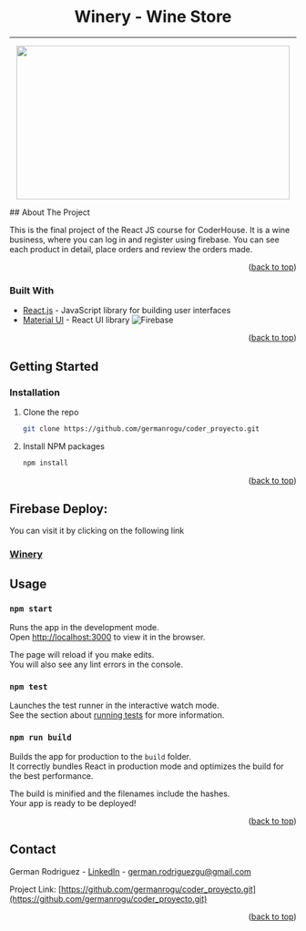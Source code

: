 <h1 align="center"> Winery - Wine Store</h1>
<hr class="solid">
<p align="center"><img src="https://giphy.com/embed/8LZABLjF0aw6tLzkG8" width="480" height="270"></img></p> 
<!-- ABOUT THE PROJECT -->
## About The Project

This is the final project of the React JS course for CoderHouse. 
It is a wine business, where you can log in and register using firebase.
You can see each product in detail, place orders and review the orders made.


<p align="right">(<a href="#top">back to top</a>)</p>



### Built With

* [React.js](https://reactjs.org/) - JavaScript library for building user interfaces
* [Material UI](https://mui.com/) - React UI library
![Firebase](https://img.shields.io/badge/firebase-%23039BE5.svg?style=for-the-badge&logo=firebase)

<p align="right">(<a href="#top">back to top</a>)</p>


<!-- GETTING STARTED -->
## Getting Started

### Installation

1. Clone the repo
   ```sh
   git clone https://github.com/germanrogu/coder_proyecto.git
   ```
2. Install NPM packages
   ```sh
   npm install
   ```


<p align="right">(<a href="#top">back to top</a>)</p>


## Firebase Deploy:
You can visit it by clicking on the following link
### [Winery](https://coderhouse-proyecto.web.app/)

## Usage

### `npm start`

Runs the app in the development mode.\
Open [http://localhost:3000](http://localhost:3000) to view it in the browser.

The page will reload if you make edits.\
You will also see any lint errors in the console.

### `npm test`

Launches the test runner in the interactive watch mode.\
See the section about [running tests](https://facebook.github.io/create-react-app/docs/running-tests) for more information.

### `npm run build`

Builds the app for production to the `build` folder.\
It correctly bundles React in production mode and optimizes the build for the best performance.

The build is minified and the filenames include the hashes.\
Your app is ready to be deployed!



<p align="right">(<a href="#top">back to top</a>)</p>


<!-- CONTACT -->
## Contact

German Rodriguez - [LinkedIn](linkedin.com/in/germanrodriguezgutierrez) - german.rodriguezgu@gmail.com

Project Link: [https://github.com/germanrogu/coder_proyecto.git](https://github.com/germanrogu/coder_proyecto.git)

<p align="right">(<a href="#top">back to top</a>)</p>
